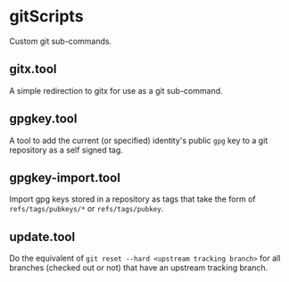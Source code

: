 # gitScripts


Custom git sub-commands.

## gitx.tool

A simple redirection to gitx for use as a git sub-command.

## gpgkey.tool

A tool to add the current (or specified) identity's public `gpg` key to a git repository as a self signed tag.

## gpgkey-import.tool

Import gpg keys stored in a repository as tags that take the form of `refs/tags/pubkeys/*` or `refs/tags/pubkey`.


## update.tool

Do the equivalent of `git reset --hard <upstream tracking branch>` for all branches (checked out or not) that have an upstream tracking branch.
